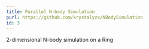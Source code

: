```yaml
---
title: Parallel N-body Simulation
purl: https://github.com/krystalyzx/NBodySimulation
id: 3
---
```

2-dimensional N-body simulation on a Ring
